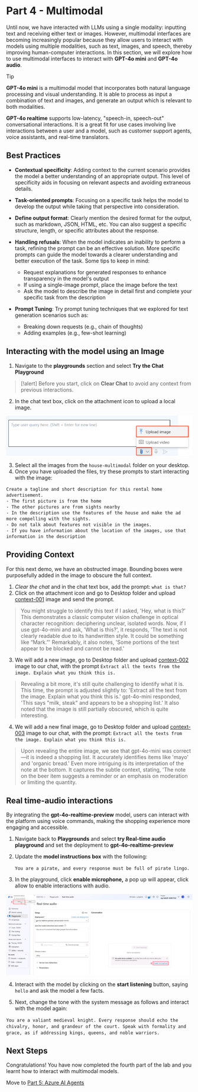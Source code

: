 # Part 4 - Multimodal

Until now, we have interacted with LLMs using a single modality: inputting text and receiving either text or images. However, multimodal interfaces are becoming increasingly popular because they allow users to interact with models using multiple modalities, such as text, images, and speech, thereby improving human-computer interactions. In this section, we will explore how to use multimodal interfaces to interact with **GPT-4o mini** and **GPT-4o audio**.


> [!TIP]
> **GPT-4o mini** is a multimodal model that incorporates both natural language processing and visual understanding. It is able to process as input a combination of text and images, and generate an output which is relevant to both modalities.

**GPT-4o realtime** supports low-latency, "speech-in, speech-out" conversational interactions. It is a great fit for use cases involving live interactions between a user and a model, such as customer support agents, voice assistants, and real-time translators.

## Best Practices

- **Contextual specificity**: Adding context to the current scenario provides the model a better understanding of an appropriate output. This level of specificity aids in focusing on relevant aspects and avoiding extraneous details.​

- **Task-oriented prompts**: Focusing on a specific task helps the model to develop the output while taking that perspective into consideration.​

- **Define output format**: Clearly mention the desired format for the output, such as markdown, JSON, HTML, etc. You can also suggest a specific structure, length, or specific attributes about the response.​

- **Handling refusals**: When the model indicates an inability to perform a task, refining the prompt can be an effective solution. More specific prompts can guide the model towards a clearer understanding and better execution of the task. Some tips to keep in mind:​
    - Request explanations for generated responses to enhance transparency in the model's output​
    - If using a single-image prompt, place the image before the text​
    - Ask the model to describe the image in detail first and complete your specific task from the description​

- **Prompt Tuning**: Try prompt tuning techniques that we explored for text generation scenarios such as:​
    - Breaking down requests (e.g., chain of thoughts)​
    - Adding examples (e.g., few-shot learning)​

## Interacting with the model using an Image

1. Navigate to the  **playgrounds** section and select **Try the Chat Playground**

>[!alert] Before you start, click on **Clear Chat** to avoid any context from previous interactions.

2. In the chat text box, click on the attachment icon to upload a local image.

![Uploading image as input](./Images/upload_image_icon.png)

3. Select all the images from the ```house-multimodal``` folder on your desktop.
4. Once you have uploaded the files, try these prompts to start interacting with the image:

```
Create a tagline and short description for this rental home advertisement.
- The first picture is from the home
- The other pictures are from sights nearby
- In the description use the features of the house and make the ad more compelling with the sights. 
- Do not talk about features not visible in the images.
- If you have information about the location of the images, use that information in the description
```

## Providing Context

For this next demo, we have an obstructed image. Bounding boxes were purposefully added in the image to obscure the full context.

1. _Clear the chat_ and in the chat text box, add the prompt: ``what is that?``
2. Click on the attachment icon and go to Desktop folder and upload [context-001](./Images/context-001.png) image and send the prompt.


> You might struggle to identify this text if I asked, 'Hey, what is this?' This demonstrates a classic computer vision challenge in optical character recognition: deciphering unclear, isolated words. Now, if I use gpt-4o-mini and ask, 'What is this?', it responds, 'The text is not clearly readable due to its handwritten style. It could be something like “Mark.”' Remarkably, it also notes, 'Some portions of the text appear to be blocked and cannot be read.'

3. We will add a new image, go to Desktop folder and upload [context-002](./Images/context-002.png) image to our chat, with the prompt ```Extract all the texts from the image. Explain what you think this is.```

> Revealing a bit more, it's still quite challenging to identify what it is. This time, the prompt is adjusted slightly to: 'Extract all the text from the image. Explain what you think this is.' gpt-4o-mini responded, 'This says "milk, steak" and appears to be a shopping list.' It also noted that the image is still partially obscured, which is quite interesting.

4. We will add a new final image, go to Desktop folder and upload [context-003](./Images/demo-4-context-003.png) image to our chat, with the prompt: ```Extract all the texts from the image. Explain what you think this is.```

> Upon revealing the entire image, we see that gpt-4o-mini was correct—it is indeed a shopping list. It accurately identifies items like 'mayo' and 'organic bread.' Even more intriguing is its interpretation of the note at the bottom. It captures the subtle context, stating, 'The note on the beer item suggests a reminder or an emphasis on moderation or limiting the quantity.

## Real time-audio interactions

By integrating the **gpt-4o-realtime-preview** model, users can interact with the platform using voice commands, making the shopping experience more engaging and accessible.

1. Navigate back to **Playgrounds** and select **try Real-time audio playground** and set the deployment to **gpt-4o-realtime-preview**

2. Update the **model instructions box** with the following:

    ```You are a pirate, and every response must be full of pirate lingo. ```

3. In the playground, click **enable microphone,** a pop up will appear, click allow to enable interactions with audio.

![enable audio in AI Foundry](./Images/aifoundry-enable-audio.jpeg)

4. Interact with the model by clicking on the **start listening** button, saying ``hello`` and ask the model a few facts.

5. Next, change the tone with the system message as follows and interact with the model again: 

```You are a valiant medieval knight. Every response should echo the chivalry, honor, and grandeur of the court. Speak with formality and grace, as if addressing kings, queens, and noble warriors.```

## Next Steps

Congratulations! You have now completed the fourth part of the lab and you learnt how to interact with multimodal models. 

Move to [Part 5: Azure AI Agents](./06_AI_Agents.md)
